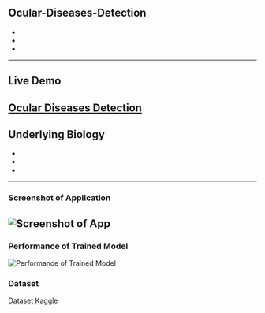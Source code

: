 ## Ocular-Diseases-Detection
-
-
-
---
## Live Demo
[Ocular Diseases Detection](https://reliance-fyp.github.io/Ocular-Diseases-Detection/)
---

## Underlying Biology
-
-
-
---
### Screenshot of Application
![Screenshot of App](https://raw.githubusercontent.com/Reliance-FYP/Ocular-Diseases-Detection/main/app.png)
---

### Performance of Trained Model
![Performance of Trained Model](https://raw.githubusercontent.com/Reliance-FYP/Ocular-Diseases-Detection/main/performance.png)

### Dataset
[Dataset Kaggle](https://www.kaggle.com/nurmukhammed7/augemnted-ocular-diseases)


